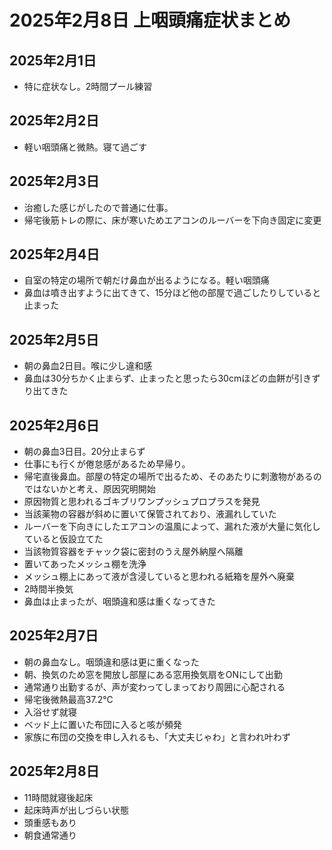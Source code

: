 # 2025年2月8日 上咽頭痛症状まとめ
## 2025年2月1日
- 特に症状なし。2時間プール練習
## 2025年2月2日
- 軽い咽頭痛と微熱。寝て過ごす
## 2025年2月3日
- 治癒した感じがしたので普通に仕事。
- 帰宅後筋トレの際に、床が寒いためエアコンのルーバーを下向き固定に変更
## 2025年2月4日
- 自室の特定の場所で朝だけ鼻血が出るようになる。軽い咽頭痛
- 鼻血は噴き出すように出てきて、15分ほど他の部屋で過ごしたりしていると止まった
## 2025年2月5日
- 朝の鼻血2日目。喉に少し違和感
- 鼻血は30分ちかく止まらず、止まったと思ったら30cmほどの血餅が引きずり出てきた
## 2025年2月6日
- 朝の鼻血3日目。20分止まらず
- 仕事にも行くが倦怠感があるため早帰り。
- 帰宅直後鼻血。部屋の特定の場所で出るため、そのあたりに刺激物があるのではないかと考え、原因究明開始
- 原因物質と思われるゴキブリワンプッシュプロプラスを発見
- 当該薬物の容器が斜めに置いて保管されており、液漏れしていた
- ルーバーを下向きにしたエアコンの温風によって、漏れた液が大量に気化していると仮設立てた
- 当該物質容器をチャック袋に密封のうえ屋外納屋へ隔離
- 置いてあったメッシュ棚を洗浄
- メッシュ棚上にあって液が含浸していると思われる紙箱を屋外へ廃棄
- 2時間半換気
- 鼻血は止まったが、咽頭違和感は重くなってきた
## 2025年2月7日
- 朝の鼻血なし。咽頭違和感は更に重くなった
- 朝、換気のため窓を開放し部屋にある窓用換気扇をONにして出勤
- 通常通り出勤するが、声が変わってしまっており周囲に心配される
- 帰宅後微熱最高37.2℃
- 入浴せず就寝
- ベッド上に置いた布団に入ると咳が頻発
- 家族に布団の交換を申し入れるも、「大丈夫じゃわ」と言われ叶わず
## 2025年2月8日
- 11時間就寝後起床
- 起床時声が出しづらい状態
- 頭重感もあり
- 朝食通常通り
